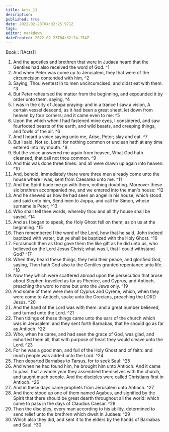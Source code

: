 ```yaml
---
title: Acts_11
description: 
published: true
date: 2022-02-23T04:32:25.971Z
tags: 
editor: markdown
dateCreated: 2022-02-23T04:32:24.154Z
---
```


 Book:: [[Acts]]
 1. And the apostles and brethren that were in Judaea heard that the Gentiles had also received the word of God. ^1
 2. And when Peter was come up to Jerusalem, they that were of the circumcision contended with him, ^2
 3. Saying, Thou wentest in to men uncircumcised, and didst eat with them. ^3
 4. But Peter rehearsed the matter from the beginning, and expounded it by order unto them, saying, ^4
 5. I was in the city of Joppa praying: and in a trance I saw a vision, A certain vessel descend, as it had been a great sheet, let down from heaven by four corners; and it came even to me: ^5
 6. Upon the which when I had fastened mine eyes, I considered, and saw fourfooted beasts of the earth, and wild beasts, and creeping things, and fowls of the air. ^6
 7. And I heard a voice saying unto me, Arise, Peter; slay and eat. ^7
 8. But I said, Not so, Lord: for nothing common or unclean hath at any time entered into my mouth. ^8
 9. But the voice answered me again from heaven, What God hath cleansed, that call not thou common. ^9
 10. And this was done three times: and all were drawn up again into heaven. ^10
 11. And, behold, immediately there were three men already come unto the house where I was, sent from Caesarea unto me. ^11
 12. And the Spirit bade me go with them, nothing doubting. Moreover these six brethren accompanied me, and we entered into the man's house: ^12
 13. And he shewed us how he had seen an angel in his house, which stood and said unto him, Send men to Joppa, and call for Simon, whose surname is Peter; ^13
 14. Who shall tell thee words, whereby thou and all thy house shall be saved. ^14
 15. And as I began to speak, the Holy Ghost fell on them, as on us at the beginning. ^15
 16. Then remembered I the word of the Lord, how that he said, John indeed baptized with water; but ye shall be baptized with the Holy Ghost. ^16
 17. Forasmuch then as God gave them the like gift as he did unto us, who believed on the Lord Jesus Christ; what was I, that I could withstand God? ^17
 18. When they heard these things, they held their peace, and glorified God, saying, Then hath God also to the Gentiles granted repentance unto life. ^18
 19. Now they which were scattered abroad upon the persecution that arose about Stephen travelled as far as Phenice, and Cyprus, and Antioch, preaching the word to none but unto the Jews only. ^19
 20. And some of them were men of Cyprus and Cyrene, which, when they were come to Antioch, spake unto the Grecians, preaching the LORD Jesus. ^20
 21. And the hand of the Lord was with them: and a great number believed, and turned unto the Lord. ^21
 22. Then tidings of these things came unto the ears of the church which was in Jerusalem: and they sent forth Barnabas, that he should go as far as Antioch. ^22
 23. Who, when he came, and had seen the grace of God, was glad, and exhorted them all, that with purpose of heart they would cleave unto the Lord. ^23
 24. For he was a good man, and full of the Holy Ghost and of faith: and much people was added unto the Lord. ^24
 25. Then departed Barnabas to Tarsus, for to seek Saul: ^25
 26. And when he had found him, he brought him unto Antioch. And it came to pass, that a whole year they assembled themselves with the church, and taught much people. And the disciples were called Christians first in Antioch. ^26
 27. And in these days came prophets from Jerusalem unto Antioch. ^27
 28. And there stood up one of them named Agabus, and signified by the Spirit that there should be great dearth throughout all the world: which came to pass in the days of Claudius Caesar. ^28
 29. Then the disciples, every man according to his ability, determined to send relief unto the brethren which dwelt in Judaea: ^29
 30. Which also they did, and sent it to the elders by the hands of Barnabas and Saul. ^30
